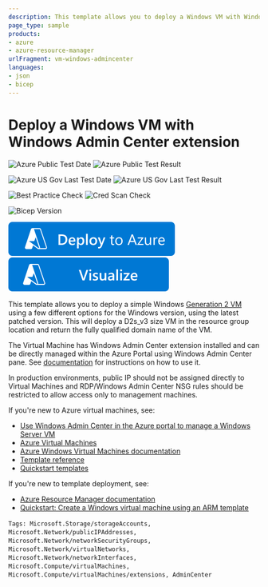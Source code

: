 ```yaml
---
description: This template allows you to deploy a Windows VM with Windows Admin Center extension to manage the VM directly from Azure Portal.
page_type: sample
products:
- azure
- azure-resource-manager
urlFragment: vm-windows-admincenter
languages:
- json
- bicep
---
```

# Deploy a Windows VM with Windows Admin Center extension

![Azure Public Test Date](https://azurequickstartsservice.blob.core.windows.net/badges/quickstarts/microsoft.compute/vm-windows-admincenter/PublicLastTestDate.svg)
![Azure Public Test Result](https://azurequickstartsservice.blob.core.windows.net/badges/quickstarts/microsoft.compute/vm-windows-admincenter/PublicDeployment.svg)

![Azure US Gov Last Test Date](https://azurequickstartsservice.blob.core.windows.net/badges/quickstarts/microsoft.compute/vm-windows-admincenter/FairfaxLastTestDate.svg)
![Azure US Gov Last Test Result](https://azurequickstartsservice.blob.core.windows.net/badges/quickstarts/microsoft.compute/vm-windows-admincenter/FairfaxDeployment.svg)

![Best Practice Check](https://azurequickstartsservice.blob.core.windows.net/badges/quickstarts/microsoft.compute/vm-windows-admincenter/BestPracticeResult.svg)
![Cred Scan Check](https://azurequickstartsservice.blob.core.windows.net/badges/quickstarts/microsoft.compute/vm-windows-admincenter/CredScanResult.svg)

![Bicep Version](https://azurequickstartsservice.blob.core.windows.net/badges/quickstarts/microsoft.compute/vm-windows-admincenter/BicepVersion.svg)

[![Deploy To Azure](https://raw.githubusercontent.com/Azure/azure-quickstart-templates/master/1-CONTRIBUTION-GUIDE/images/deploytoazure.svg?sanitize=true)](https://portal.azure.com/#create/Microsoft.Template/uri/https%3A%2F%2Fraw.githubusercontent.com%2FAzure%2Fazure-quickstart-templates%2Fmaster%2Fquickstarts%2Fmicrosoft.compute%2Fvm-windows-admincenter%2Fazuredeploy.json)
[![Visualize](https://raw.githubusercontent.com/Azure/azure-quickstart-templates/master/1-CONTRIBUTION-GUIDE/images/visualizebutton.svg?sanitize=true)](http://armviz.io/#/?load=https%3A%2F%2Fraw.githubusercontent.com%2FAzure%2Fazure-quickstart-templates%2Fmaster%2Fquickstarts%2Fmicrosoft.compute%2Fvm-windows-admincenter%2Fazuredeploy.json)

This template allows you to deploy a simple Windows [Generation 2 VM](https://docs.microsoft.com/azure/virtual-machines/generation-2) using a few different options for the Windows version, using the latest patched version. This will deploy a D2s_v3 size VM in the resource group location and return the fully qualified domain name of the VM.

The Virtual Machine has Windows Admin Center extension installed and can be directly managed within the Azure Portal using Windows Admin Center pane. See [documentation](https://docs.microsoft.com/windows-server/manage/windows-admin-center/azure/manage-vm) for instructions on how to use it.

In production environments, public IP should not be assigned directly to Virtual Machines and RDP/Windows Admin Center NSG rules should be restricted to allow access only to management machines.

If you're new to Azure virtual machines, see:

- [Use Windows Admin Center in the Azure portal to manage a Windows Server VM](https://docs.microsoft.com/windows-server/manage/windows-admin-center/azure/manage-vm)
- [Azure Virtual Machines](https://azure.microsoft.com/services/virtual-machines/)
- [Azure Windows Virtual Machines documentation](https://docs.microsoft.com/azure/virtual-machines/windows/)
- [Template reference](https://docs.microsoft.com/azure/templates/microsoft.compute/allversions)
- [Quickstart templates](https://azure.microsoft.com/resources/templates/?resourceType=Microsoft.Compute&pageNumber=1&sort=Popular)

If you're new to template deployment, see:

- [Azure Resource Manager documentation](https://docs.microsoft.com/azure/azure-resource-manager/)
- [Quickstart: Create a Windows virtual machine using an ARM template](https://docs.microsoft.com/azure/virtual-machines/windows/quick-create-template)

`Tags: Microsoft.Storage/storageAccounts, Microsoft.Network/publicIPAddresses, Microsoft.Network/networkSecurityGroups, Microsoft.Network/virtualNetworks, Microsoft.Network/networkInterfaces, Microsoft.Compute/virtualMachines, Microsoft.Compute/virtualMachines/extensions, AdminCenter`
